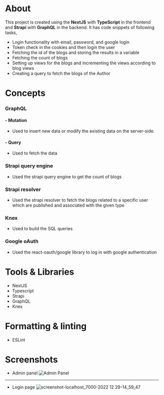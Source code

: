 # About
This project is created using the **NextJS** with **TypeScript** in the frontend and **Strapi** with **GraphQL** in the backend.
It has code snippets of following tasks,
-  Login functionality with email, password, and google login
-  Token check in the cookies and then login the user
-  Fetching the id of the blogs and storing the results in a variable
-  Fetching the count of blogs
-  Setting up views for the blogs and incrementing the views according to blog views
-  Creating a query to fetch the blogs of the Author


# Concepts
### GraphQL

#### -  **Mutation**
-  Used to insert new data or modify the existing data on the server-side.

#### -  **Query**
-  Used to fetch the data

### Strapi query engine
-  Used the strapi query engine to get the count of blogs

### Strapi resolver
-  Used the strapi resolver to fetch the blogs related to a specific user which are published and associated with the given type

### Knex
- Used to build the SQL queries

### Google oAuth
- Used the react-oauth/google library to log in with google authentication


# Tools & Libraries
-  NextJS
-  Typescript
-  Strapi
-  GraphQL
-  Knex

# Formatting & linting
- ESLint

# Screenshots
- Admin panel
![Admin Panel](https://user-images.githubusercontent.com/15182066/209616255-535b5486-3b1d-4f47-a892-0865d0044b57.png)
----
- Login page
![screenshot-localhost_7000-2022 12 29-14_59_47](https://user-images.githubusercontent.com/15182066/209935309-14e30478-7c8b-4987-a5fb-221a47daf90f.jpg)



